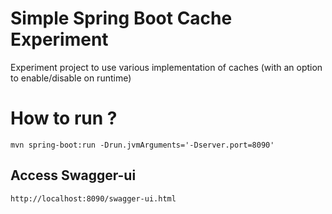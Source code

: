 # Simple Spring Boot Cache Experiment

Experiment project to use various implementation of caches (with an option to enable/disable on runtime) 

# How to run ? 

`mvn spring-boot:run -Drun.jvmArguments='-Dserver.port=8090'`

## Access Swagger-ui
`http://localhost:8090/swagger-ui.html`

